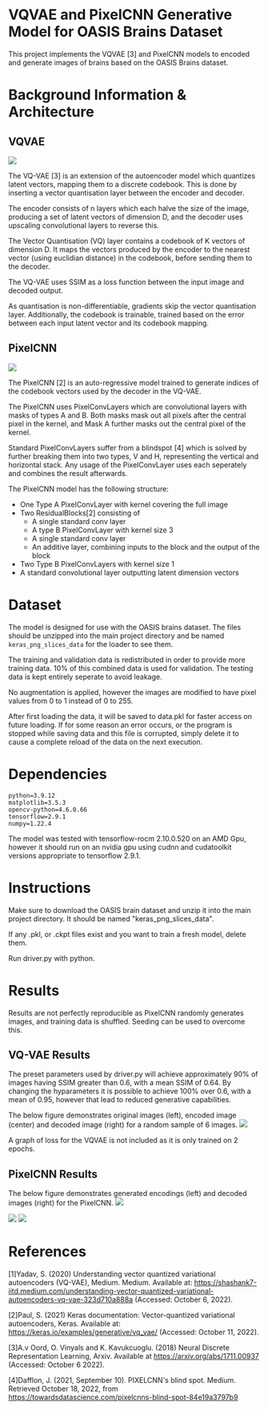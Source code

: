 # VQVAE and PixelCNN Generative Model for OASIS Brains Dataset
This project implements the VQVAE [3] and PixelCNN models to encoded and generate images of brains based on the OASIS Brains dataset.
# Background Information & Architecture
## VQVAE
![](resources/VQVAE-Architecture.png)

The VQ-VAE [3] is an extension of the autoencoder model which quantizes latent vectors, mapping them to a discrete codebook. This is done by inserting a vector quantisation layer between the encoder and decoder.

The encoder consists of n layers which each halve the size of the image, producing a set of latent vectors of dimension D, and the decoder uses upscaling convolutional layers to reverse this.

The Vector Quantisation (VQ) layer contains a codebook of K vectors of dimension D. It maps the vectors produced by the encoder to the nearest vector (using euclidian distance) in the codebook, before sending them to the decoder.

The VQ-VAE uses SSIM as a loss function between the input image and decoded output.

As quantisation is non-differentiable, gradients skip the vector quantisation layer. Additionally, the codebook is trainable, trained based on the error between each input latent vector and its codebook mapping.


## PixelCNN
![](resources/GatedCNN.png)

The PixelCNN [2] is an auto-regressive model trained to generate indices of the codebook vectors used by the decoder in the VQ-VAE.

The PixelCNN uses PixelConvLayers which are convolutional layers with masks of types A and B. Both masks mask out all pixels after the central pixel in the kernel, and Mask A further masks out the central pixel of the kernel.

Standard PixelConvLayers suffer from a blindspot [4] which is solved by further breaking them into two types, V and H, representing the vertical and horizontal stack. Any usage of the PixelConvLayer uses each seperately and combines the result afterwards.

The PixelCNN model has the following structure:
- One Type A PixelConvLayer with kernel covering the full image
- Two ResidualBlocks[2] consisting of
  - A single standard conv layer
  - A type B PixelConvLayer with kernel size 3
  - A single standard conv layer
  - An additive layer, combining inputs to the block and the output of the block
- Two Type B PixelConvLayers with kernel size 1
- A standard convolutional layer outputting latent dimension vectors

# Dataset
The model is designed for use with the OASIS brains dataset. The files should be unzipped into the main project directory and be named `keras_png_slices_data` for the loader to see them.

The training and validation data is redistributed in order to provide more training data. 10% of this combined data is used for validation. The testing data is kept entirely seperate to avoid leakage.

No augmentation is applied, however the images are modified to have pixel values from 0 to 1 instead of 0 to 255. 

After first loading the data, it will be saved to data.pkl for faster access on future loading. If for some reason an error occurs, or the program is stopped while saving data and this file is corrupted, simply delete it to cause a complete reload of the data on the next execution.

# Dependencies
```
python=3.9.12
matplotlib=3.5.3
opencv-python=4.6.0.66
tensorflow=2.9.1
numpy=1.22.4
```
The model was tested with tensorflow-rocm 2.10.0.520 on an AMD Gpu, however it should run on an nvidia gpu using cudnn and cudatoolkit versions appropriate to tensorflow 2.9.1.

# Instructions
Make sure to download the OASIS brain dataset and unzip it into the main project directory. It should be named "keras_png_slices_data".

If any .pkl, or .ckpt files exist and you want to train a fresh model, delete them.

Run driver.py with python.

# Results
Results are not perfectly reproducible as PixelCNN randomly generates images, and training data is shuffled. Seeding can be used to overcome this.
## VQ-VAE Results
The preset parameters used by driver.py will achieve approximately 90% of images having SSIM greater than 0.6, with a mean SSIM of 0.64. By changing the hyparameters it is possible to achieve 100% over 0.6, with a mean of 0.95, however that lead to reduced generative capabilities.

The below figure demonstrates original images (left), encoded image (center) and decoded image (right) for a random sample of 6 images.
![](resources/VQVAE-Demo.png)

A graph of loss for the VQVAE is not included as it is only trained on 2 epochs.

## PixelCNN Results
The below figure demonstrates generated encodings (left) and decoded images (right) for the PixelCNN.
![](resources/PixelCNN-Demo.png)

![](resources/PixelCNN-Loss.png)
![](resources/PixelCNN-Accuracy.png)

# References
[1]Yadav, S. (2020) Understanding vector quantized variational autoencoders (VQ-VAE), Medium. Medium. Available at: https://shashank7-iitd.medium.com/understanding-vector-quantized-variational-autoencoders-vq-vae-323d710a888a (Accessed: October 6, 2022). 

[2]Paul, S. (2021) Keras documentation: Vector-quantized variational autoencoders, Keras. Available at: https://keras.io/examples/generative/vq_vae/ (Accessed: October 11, 2022). 

[3]A.v Oord, O. Vinyals and K. Kavukcuoglu. (2018) Neural Discrete Representation Learning, Arxiv. Available at https://arxiv.org/abs/1711.00937 (Accessed: October 6 2022).

[4]Dafflon, J. (2021, September 10). PIXELCNN's blind spot. Medium. Retrieved October 18, 2022, from https://towardsdatascience.com/pixelcnns-blind-spot-84e19a3797b9 

